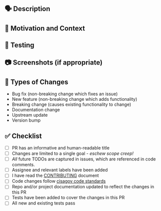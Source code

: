 # <!-- Use the title to describe PR changes in the imperative mood --> #

## 🗣 Description ##

<!-- Describe the "what" of your changes in detail. -->
<!-- To avoid scope creep, limit changes to a single goal. -->

## 💭 Motivation and Context ##

<!-- Why is this change required? -->
<!-- What problem does this change solve? How did you solve it? -->
<!-- Link to any related issue(s) here to auto-close them on merge. -->

## 🧪 Testing ##

<!-- How did you test your changes? How could someone else test this PR? -->

<!-- Include details of your testing environment, and the tests you ran to -->
<!-- see how your change affects other areas of the code, etc. -->

## 📷 Screenshots (if appropriate) ##

<!-- Remove this section and header if not needed -->

## 🚥 Types of Changes ##

<!-- What types of changes does your code introduce? -->
<!-- Add any relevant types and remove any that don't apply. -->
<!-- Consider making a PR against the template in
<!-- https://github.com/cisagov/.github for new types. -->

* Bug fix (non-breaking change which fixes an issue)
* New feature (non-breaking change which adds functionality)
* Breaking change (causes existing functionality to change)
* Documentation change
* Upstream update
* Version bump

## ✅ Checklist ##

<!-- Remove any of the following that do not apply. -->
<!-- Draft PRs should have one or more un-checked boxes. -->
<!-- If you're unsure about any of these, don't hesitate to ask. -->
<!-- We're here to help! -->

* [ ] PR has an informative and human-readable title
* [ ] Changes are limited to a single goal - _eschew scope creep!_
* [ ] _All_ future TODOs are captured in issues, which are referenced
      in code comments.
* [ ] Assignee and relevant labels have been added
* [ ] I have read the [CONTRIBUTING](../blob/develop/CONTRIBUTING.md) document
* [ ] Code changes follow [cisagov code standards](https://github.com/cisagov/development-guide)
* [ ] Repo and/or project documentation updated to reflect the changes in this PR
* [ ] Tests have been added to cover the changes in this PR
* [ ] All new and existing tests pass
